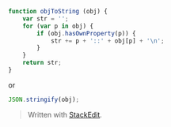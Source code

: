 
```javascript
function objToString (obj) {
    var str = '';
    for (var p in obj) {
        if (obj.hasOwnProperty(p)) {
            str += p + '::' + obj[p] + '\n';
        }
    }
    return str;
}
```

or 

```javascript
JSON.stringify(obj);
```
> Written with [StackEdit](https://stackedit.io/).
